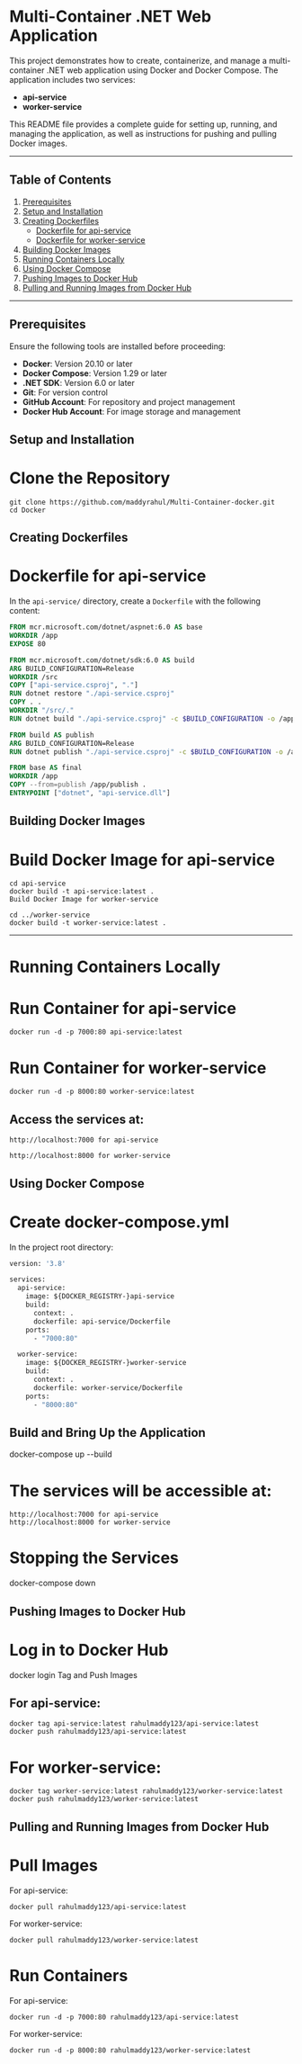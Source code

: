 # Multi-Container .NET Web Application

This project demonstrates how to create, containerize, and manage a multi-container .NET web application using Docker and Docker Compose. The application includes two services:

- **api-service**
- **worker-service**

This README file provides a complete guide for setting up, running, and managing the application, as well as instructions for pushing and pulling Docker images.

---

## Table of Contents

1. [Prerequisites](#prerequisites)
2. [Setup and Installation](#setup-and-installation)
3. [Creating Dockerfiles](#creating-dockerfiles)
   - [Dockerfile for api-service](#dockerfile-for-api-service)
   - [Dockerfile for worker-service](#dockerfile-for-worker-service)
4. [Building Docker Images](#building-docker-images)
5. [Running Containers Locally](#running-containers-locally)
6. [Using Docker Compose](#using-docker-compose)
7. [Pushing Images to Docker Hub](#pushing-images-to-docker-hub)
8. [Pulling and Running Images from Docker Hub](#pulling-and-running-images-from-docker-hub)

---

## Prerequisites

Ensure the following tools are installed before proceeding:

- **Docker**: Version 20.10 or later
- **Docker Compose**: Version 1.29 or later
- **.NET SDK**: Version 6.0 or later
- **Git**: For version control
- **GitHub Account**: For repository and project management
- **Docker Hub Account**: For image storage and management



## Setup and Installation

# Clone the Repository
```
git clone https://github.com/maddyrahul/Multi-Container-docker.git
cd Docker
```
## Creating Dockerfiles

# Dockerfile for api-service

In the `api-service/` directory, create a `Dockerfile` with the following content:

```dockerfile
FROM mcr.microsoft.com/dotnet/aspnet:6.0 AS base
WORKDIR /app
EXPOSE 80

FROM mcr.microsoft.com/dotnet/sdk:6.0 AS build
ARG BUILD_CONFIGURATION=Release
WORKDIR /src
COPY ["api-service.csproj", "."]
RUN dotnet restore "./api-service.csproj"
COPY . .
WORKDIR "/src/."
RUN dotnet build "./api-service.csproj" -c $BUILD_CONFIGURATION -o /app/build

FROM build AS publish
ARG BUILD_CONFIGURATION=Release
RUN dotnet publish "./api-service.csproj" -c $BUILD_CONFIGURATION -o /app/publish /p:UseAppHost=false

FROM base AS final
WORKDIR /app
COPY --from=publish /app/publish .
ENTRYPOINT ["dotnet", "api-service.dll"]
````



## Building Docker Images
# Build Docker Image for api-service
```
cd api-service
docker build -t api-service:latest .
Build Docker Image for worker-service

cd ../worker-service
docker build -t worker-service:latest .
````

---
# Running Containers Locally

# Run Container for api-service
```
docker run -d -p 7000:80 api-service:latest
```
# Run Container for worker-service
```
docker run -d -p 8000:80 worker-service:latest
```


## Access the services at:

```
http://localhost:7000 for api-service
```
```
http://localhost:8000 for worker-service
```
## Using Docker Compose
# Create docker-compose.yml

In the project root directory:
```dockerfile
version: '3.8'

services:
  api-service:
    image: ${DOCKER_REGISTRY-}api-service
    build:
      context: .
      dockerfile: api-service/Dockerfile
    ports:
      - "7000:80"

  worker-service:
    image: ${DOCKER_REGISTRY-}worker-service
    build:
      context: .
      dockerfile: worker-service/Dockerfile
    ports:
      - "8000:80"

```
## Build and Bring Up the Application
docker-compose up --build

# The services will be accessible at:
```
http://localhost:7000 for api-service
http://localhost:8000 for worker-service
```
# Stopping the Services
docker-compose down

## Pushing Images to Docker Hub
# Log in to Docker Hub

docker login
Tag and Push Images


## For api-service:
```
docker tag api-service:latest rahulmaddy123/api-service:latest
docker push rahulmaddy123/api-service:latest
```

# For worker-service:
```
docker tag worker-service:latest rahulmaddy123/worker-service:latest
docker push rahulmaddy123/worker-service:latest
```


## Pulling and Running Images from Docker Hub
# Pull Images
For api-service:
```
docker pull rahulmaddy123/api-service:latest
```

For worker-service:
```
docker pull rahulmaddy123/worker-service:latest
```

# Run Containers
For api-service:
```
docker run -d -p 7000:80 rahulmaddy123/api-service:latest
```

For worker-service:
```
docker run -d -p 8000:80 rahulmaddy123/worker-service:latest
```

